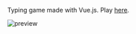 Typing game made with Vue.js. Play [here](https://saconway.github.io/word-beater/).

![preview](https://saconway.github.io/word-beater/preview.jpg)

